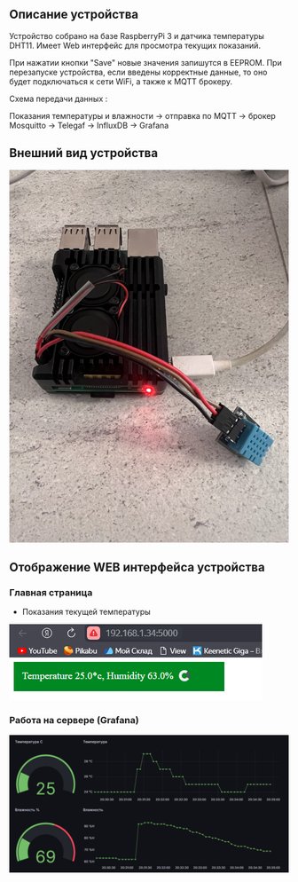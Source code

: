 ## Описание устройства

Устройство собрано на базе RaspberryPi 3 и датчика температуры DHT11. Имеет Web интерфейс для просмотра текущих показаний.

При нажатии кнопки "Save" новые значения запишутся в EEPROM. При перезапуске устройства, если введены корректные данные, то оно будет подключаться к сети WiFi, а также к MQTT брокеру.

Cхема передачи данных :

Показания температуры и влажности -> отправка по MQTT -> брокер Mosquitto -> Telegaf -> InfluxDB -> Grafana

## Внешний вид устройства

![Картинка](img/5.jpg)

## Отображение WEB интерфейса устройства

### Главная страница

* Показания текущей температуры

![Картинка](img/3.png)


### Работа на сервере (Grafana)
![Картинка](img/1.png)

